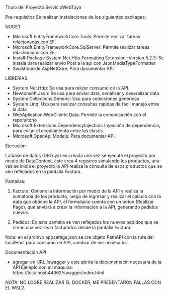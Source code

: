 Título del Proyecto
ServicioWebTuya

Pre-requisitos
Se realizan instalaciones de los siguientes packages:

NUGET
* Microsoft.EntityFrameworkCore.Tools: Permite realizar tareas relacionadas con EF.
* Microsoft.EntityFrameworkCore.SqlServer: Permite realizar tareas relacionadas con EF.
* Install-Package System.Net.Http.Formatting.Extension -Version 5.2.3: Se instala para realizar envio Post a la api con JsonMediaTypeFormatter
* Swashbuckle.AspNetCore: Para documentar API.

LIBRERIAS
* System.Net.Http: Se usa para ralizar consumo de la API.
* Newtonsoft.Json: Se usa para enviar data, serializar y deseralizar data
* System.Collections.Generic: Uso para colecciones genericas
* System.Linq: Uso para realizar consultas rapidas de facil manejo entre la data
* WebAplication.WebCliente.Data: Permite la comunicación con el reporsitorio
* Microsoft.Extensions.DependencyInjection: Inyección de dependencia, para evitar el acoplamiento entre las clases.
* Microsoft.OpenApi.Models: Para documentar API.

Ejecución:

La base de datos (DBTuya) es creada una vez se ejecute el proyecto por medio de DataContext, este crea 4 registros simulando los productos, 
una vez se inicia el proyecto la API realiza la consulta de esos productos que se ven reflejados en la pantalla Factura.

Pantallas:
1. Factura: Obtiene la información por medio de la API y realiza la sumatoria de los producto, luego de ingresar y realizar el calculo con la data que obtiene la API,
   el formulacio cuenta con un boton (Realizar Pago), que enviará a crear la información a la API, generando pedidos nuevos.

2. Pedidos: En esta pantalla se ven reflejados los nuevos pedidos que se crean una vez sean facturados desde la pantalla Factura.

Nota: en el archivo appsettigs.json se cre objeto PathAPI con la ruta del localHost para consumo de API, cambiar de ser necesario.

Documentación API 

* agregar en URL /swagger y este abrira la documentacín necesaria de la API
Ejemplo con mi maquina: https://localhost:44362/swagger/index.html


NOTA: NO LOGRE REALIZAR EL DOCKER, ME PRESENTARON FALLAS CON EL WSL2.

